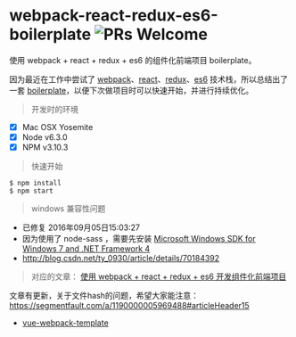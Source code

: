 # webpack-react-redux-es6-boilerplate ![PRs Welcome](https://img.shields.io/badge/PRs-welcome-brightgreen.svg)

使用 webpack + react + redux + es6 的组件化前端项目 boilerplate。

因为最近在工作中尝试了 [webpack](https://github.com/webpack/webpack)、[react](https://github.com/facebook/react)、[redux](https://github.com/reactjs/redux)、[es6](http://babeljs.io/docs/learn-es2015/) 技术栈，所以总结出了一套 [boilerplate](https://github.com/xiaoyann/webpack-react-redux-es6-boilerplate)，以便下次做项目时可以快速开始，并进行持续优化。

> 开发时的环境

- [x] Mac OSX Yosemite
- [x] Node v6.3.0
- [x] NPM v3.10.3

> 快速开始

```
$ npm install
$ npm start
```

> windows 兼容性问题

* 已修复 2016年09月05日15:03:27
* 因为使用了 node-sass ，需要先安装 [Microsoft Windows SDK for Windows 7 and .NET Framework 4
](https://www.microsoft.com/en-us/download/details.aspx?id=8279)
* http://blog.csdn.net/ty_0930/article/details/70184392

> 对应的文章： [使用 webpack + react + redux + es6 开发组件化前端项目](https://segmentfault.com/a/1190000005969488)

文章有更新，关于文件hash的问题，希望大家能注意：https://segmentfault.com/a/1190000005969488#articleHeader15

* [vue-webpack-template](https://github.com/xiaoyann/vue-webpack-template)
